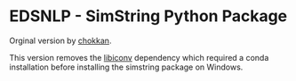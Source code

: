 # EDSNLP - SimString Python Package

Orginal version by [chokkan](https://github.com/chokkan/simstring).

This version removes the [libiconv](https://www.gnu.org/software/libiconv/) dependency
which required a conda installation before installing the simstring package on Windows.